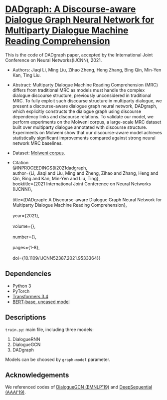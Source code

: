 # [DADgraph: A Discourse-aware Dialogue Graph Neural Network for Multiparty Dialogue Machine Reading Comprehension](https://arxiv.org/abs/2104.12377)

This is the code of DADgraph paper, accepted by the International Joint Conference on Neural Networks(IJCNN), 2021. 

* Authors: Jiaqi Li, Ming Liu, Zihao Zheng, Heng Zhang, Bing Qin, Min-Yen Kan, Ting Liu. 

* Abstract: Multiparty Dialogue Machine Reading Comprehension (MRC) differs from traditional MRC as models must handle the complex dialogue discourse structure, previously unconsidered in traditional MRC. To fully exploit such discourse structure in multiparty dialogue, we present a discourse-aware dialogue graph neural network, DADgraph, which explicitly constructs the dialogue graph using discourse dependency links and discourse relations. To validate our model, we perform experiments on the Molweni corpus, a large-scale MRC dataset built over multiparty dialogue annotated with discourse structure. Experiments on Molweni show that our discourse-aware model achieves statistically significant improvements compared against strong neural network MRC baselines.

* Dataset: [Molweni corpus](https://github.com/hit-scir/molweni).

* Citation <br>
@INPROCEEDINGS{li2021dadgraph, <br>
  author={Li, Jiaqi and Liu, Ming and Zheng, Zihao and Zhang, Heng and Qin, Bing and Kan, Min-Yen and Liu, Ting},  <br>
  booktitle={2021 International Joint Conference on Neural Networks (IJCNN)},  <br>  
  title={DADgraph: A Discourse-aware Dialogue Graph Neural Network for Multiparty Dialogue Machine Reading Comprehension},  <br>  
  year={2021},  <br>  
  volume={},  <br>  
  number={},  <br>  
  pages={1-8},  <br>  
  doi={10.1109/IJCNN52387.2021.9533364}}  <br>

## Dependencies

* Python 3
* PyTorch 
* [Transformers 3.4](https://github.com/huggingface/transformers)
* [BERT-base, uncased model](https://huggingface.co/bert-base-uncased/tree/main)

## Descriptions

`train.py`: main file, including three models:
1. DialogueRNN
2. DialogueGCN
3. DADgraph

Models can be choosed by `graph-model` parameter.

## Acknowledgements

We referenced codes of [DialogueGCN (EMNLP'19)](https://github.com/declare-lab/conv-emotion#dialoguegcn-a-graph-convolutional-neural-network-for-emotion-recognition-in-conversation) and [DeepSequential (AAAI'19)](https://github.com/shizhouxing/DialogueDiscourseParsing).
